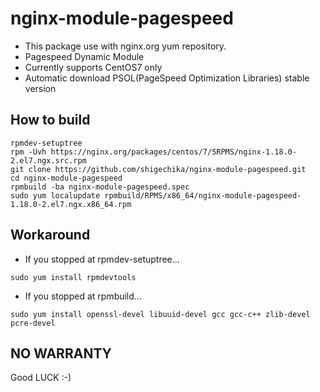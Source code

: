# nginx-module-pagespeed

- This package use with nginx.org yum repository.
- Pagespeed Dynamic Module
- Currently supports CentOS7 only
- Automatic download PSOL(PageSpeed Optimization Libraries) stable version

## How to build

```
rpmdev-setuptree
rpm -Uvh https://nginx.org/packages/centos/7/SRPMS/nginx-1.18.0-2.el7.ngx.src.rpm
git clone https://github.com/shigechika/nginx-module-pagespeed.git
cd nginx-module-pagespeed
rpmbuild -ba nginx-module-pagespeed.spec
sudo yum localupdate rpmbuild/RPMS/x86_64/nginx-module-pagespeed-1.18.0-2.el7.ngx.x86_64.rpm
```

## Workaround

- If you stopped at rpmdev-setuptree...

```
sudo yum install rpmdevtools
```

- If you stopped at rpmbuild...

```
sudo yum install openssl-devel libuuid-devel gcc gcc-c++ zlib-devel pcre-devel
```

## NO WARRANTY

Good LUCK :-)
